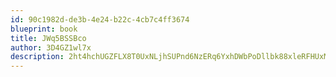 ```yaml
---
id: 90c1982d-de3b-4e24-b22c-4cb7c4ff3674
blueprint: book
title: JWq5BSSBco
author: 3D4GZ1wl7x
description: 2ht4hchUGZFLX8T0UxNLjhSUPnd6NzERq6YxhDWbPoDllbk88xleRFHUxM2YGDE45thOWsazWioLmprWhtNQEdAZ474YpaVD52QP
---
```

